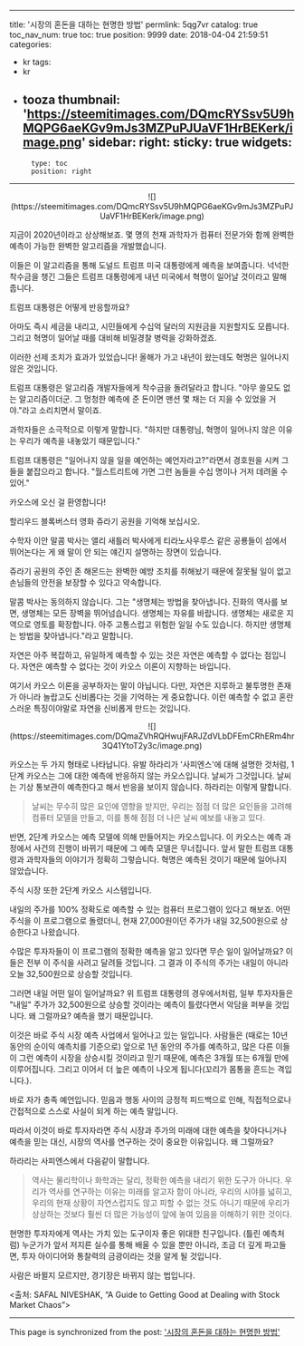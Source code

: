 
---
title: '시장의 혼돈을 대하는 현명한 방법'
permlink: 5qg7vr
catalog: true
toc_nav_num: true
toc: true
position: 9999
date: 2018-04-04 21:59:51
categories:
- kr
tags:
- kr
- tooza
thumbnail: 'https://steemitimages.com/DQmcRYSsv5U9hMQPG6aeKGv9mJs3MZPuPJUaVF1HrBEKerk/image.png'
sidebar:
    right:
        sticky: true
widgets:
    -
        type: toc
        position: right
---


<center>
![](https://steemitimages.com/DQmcRYSsv5U9hMQPG6aeKGv9mJs3MZPuPJUaVF1HrBEKerk/image.png)
</center>

지금이 2020년이라고 상상해보죠. 몇 명의 천재 과학자가 컴퓨터 전문가와 함께 완벽한 예측이 가능한 완벽한 알고리즘을 개발했습니다.
  
이들은 이 알고리즘을 통해 도널드 트럼프 미국 대통령에게 예측을 보여줍니다. 넉넉한 착수금을 챙긴 그들은 트럼프 대통령에게 내년 미국에서 혁명이 일어날 것이라고 말해 줍니다. 
  
트럼프 대통령은 어떻게 반응할까요?
  
아마도 즉시 세금을 내리고, 시민들에게 수십억 달러의 지원금을 지원할지도 모릅니다. 그리고 혁명이 일어날 때를 대비해 비밀경찰 병력을 강화하겠죠.
  
이러한 선제 조치가 효과가 있었습니다! 올해가 가고 내년이 왔는데도 혁명은 일어나지 않은 것입니다.
  
트럼프 대통령은 알고리즘 개발자들에게 착수금을 돌려달라고 합니다. "아무 쓸모도 없는 알고리즘이더군. 그 멍청한 예측에 준 돈이면 맨션 몇 채는 더 지을 수 있었을 거야."라고 소리치면서 말이죠. 
  
과학자들은 소극적으로 이렇게 말합니다. "하지만 대통령님, 혁명이 일어나지 않은 이유는 우리가 예측을 내놓았기 때문입니다."
  
트럼프 대통령은 "일어나지 않을 일을 예언하는 예언자라고?"라면서 경호원을 시켜 그들을 붙잡으라고 합니다. "월스트리트에 가면 그런 놈들을 수십 명이나 거저 데려올 수 있어."
  
카오스에 오신 걸 환영합니다!
  
할리우드 블록버스터 영화 쥬라기 공원을 기억해 보십시오.
  
수학자 이안 말콤 박사는 앨리 새틀러 박사에게 티라노사우루스 같은 공룡들이 섬에서 뛰어논다는 게 왜 말이 안 되는 얘긴지 설명하는 장면이 있습니다.
  
쥬라기 공원의 주인 존 해몬드는 완벽한 예방 조치를 취해놨기 때문에 잘못될 일이 없고 손님들의 안전을 보장할 수 있다고 약속합니다.
  
말콤 박사는 동의하지 않습니다. 그는 "생명체는 방법을 찾아냅니다. 진화의 역사를 보면, 생명체는 모든 장벽을 뛰어넘습니다. 생명체는 자유를 바랍니다. 생명체는 새로운 지역으로 영토를 확장합니다. 아주 고통스럽고 위험한 일일 수도 있습니다. 하지만 생명체는 방법을 찾아냅니다."라고 말합니다.
  
자연은 아주 복잡하고, 유일하게 예측할 수 있는 것은 자연은 예측할 수 없다는 점입니다. 자연은 예측할 수 없다는 것이 카오스 이론이 지향하는 바입니다.
  
여기서 카오스 이론을 공부하자는 말이 아닙니다. 다만, 자연은 지루하고 불투명한 존재가 아니라 놀랍고도 신비롭다는 것을 기억하는 게 중요합니다. 이런 예측할 수 없고 혼란스러운 특징이야말로 자연을 신비롭게 만드는 것입니다.

<center>
![](https://steemitimages.com/DQmaZVhRQHwujFARJZdVLbDFEmCRhERm4hr3Q41YtoT2y3c/image.png)
</center>

카오스는 두 가지 형태로 나타납니다. 유발 하라리가 '사피엔스'에 대해 설명한 것처럼, 1단계 카오스는 그에 대한 예측에 반응하지 않는 카오스입니다. 날씨가 그것입니다. 날씨는 기상 통보관이 예측한다고 해서 반응을 보이지 않습니다. 하라리는 이렇게 말합니다.   

>날씨는 무수히 많은 요인에 영향을 받지만, 우리는 점점 더 많은 요인들을 고려해 컴퓨터 모델을 만들고, 이를 통해 점점 더 나은 날씨 예보를 내놓고 있다.

반면, 2단계 카오스는 예측 모델에 의해 만들어지는 카오스입니다. 이 카오스는 예측 과정에서 사건의 진행이 바뀌기 때문에 그 예측 모델은 무너집니다. 앞서 말한 트럼프 대통령과 과학자들의 이야기가 정확히 그렇습니다. 혁명은 예측된 것이기 때문에 일어나지 않았습니다.
  
주식 시장 또한 2단계 카오스 시스템입니다.
  
내일의 주가를 100% 정확도로 예측할 수 있는 컴퓨터 프로그램이 있다고 해보죠. 어떤 주식을 이 프로그램으로 돌렸더니, 현재 27,000원이던 주가가 내일 32,500원으로 상승한다고 나왔습니다. 
  
수많은 투자자들이 이 프로그램의 정확한 예측을 알고 있다면 무슨 일이 일어날까요? 이들은 전부 이 주식을 사려고 달려들 것입니다. 그 결과 이 주식의 주가는 내일이 아니라 오늘 32,500원으로 상승할 것입니다. 
  
그러면 내일 어떤 일이 일어날까요? 위 트럼프 대통령의 경우에서처럼, 일부 투자자들은 "내일" 주가가 32,500원으로 상승할 것이라는 예측이 틀렸다면서 악담을 퍼부을 것입니다. 왜 그럴까요? 예측을 했기 때문입니다. 
  
이것은 바로 주식 시장 예측 사업에서 일어나고 있는 일입니다. 사람들은 (때로는 10년 동안의 순이익 예측치를 기준으로) 앞으로 1년 동안의 주가를 예측하고, 많은 다른 이들이 그런 예측이 시장을 상승시킬 것이라고 믿기 때문에, 예측은 3개월 또는 6개월 만에 이루어집니다. 그리고 이어서 더 높은 예측이 나오게 됩니다(꼬리가 몸통을 흔드는 격입니다.).
  
바로 자가 충족 예언입니다. 믿음과 행동 사이의 긍정적 피드백으로 인해, 직접적으로나 간접적으로 스스로 사실이 되게 하는 예측 말입니다. 
  
따라서 이것이 바로 투자자라면 주식 시장과 주가의 미래에 대한 예측을 찾아다니거나 예측을 믿는 대신, 시장의 역사를 연구하는 것이 중요한 이유입니다. 왜 그럴까요?
  
하라리는 사피엔스에서 다음같이 말합니다.

>역사는 물리학이나 화학과는 달리, 정확한 예측을 내리기 위한 도구가 아니다. 우리가 역사를 연구하는 이유는 미래를 알고자 함이 아니라, 우리의 시야를 넓히고, 우리의 현재 상황이 자연스럽지도 않고 피할 수 없는 것도 아니기 때문에 우리가 상상하는 것보다 훨씬 더 많은 가능성이 앞에 놓여 있음을 이해하기 위한 것이다.

현명한 투자자에게 역사는 가치 있는 도구이자 좋은 위대한 친구입니다. (틀린 예측처럼) 누군가가 앞서 저지른 실수를 통해 배울 수 있을 뿐만 아니라, 조금 더 깊게 파고들면, 투자 아이디어와 통찰력의 금광이라는 것을 알게 될 것입니다.
  
사람은 바뀔지 모르지만, 경기장은 바뀌지 않는 법입니다.
  
<출처: SAFAL NIVESHAK, “A Guide to Getting Good at Dealing with Stock Market Chaos”>

- - -

This page is synchronized from the post: ['시장의 혼돈을 대하는 현명한 방법'](https://steemit.com/@pius.pius/5qg7vr)
